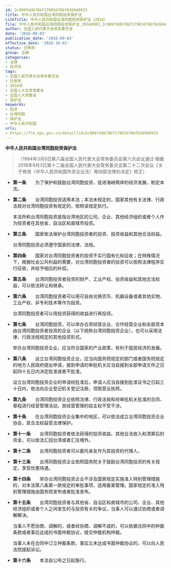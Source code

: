 ```yaml
---
id: 2c909fdd678bf17901678bf826940933
title: 中华人民共和国台湾同胞投资保护法
LinkTitle: 中华人民共和国台湾同胞投资保护法（2016）
file: 中华人民共和国台湾同胞投资保护法_20160903_2c909fdd678bf17901678bf826940933.docx
author: 全国人民代表大会常务委员会
date: '2016-09-03'
publication_date: '2016-09-03'
effective_date: '2016-10-01'
status: 已修改
group: 法律
categories:
- 法律
- 经济法
tags:
- 全国人民代表大会常务委员会
- 已修改
- 2016年
- 全国人大及其常委会
- 全国人大常委会
- 保护法
keywords:
- 投资
- 台湾同胞
- 保护法
- 中华人民共和国
urls:
- https://flk.npc.gov.cn/detail?id=2c909fdd678bf17901678bf826940933
---
```


**中华人民共和国台湾同胞投资保护法**

> （1994年3月5日第八届全国人民代表大会常务委员会第六次会议通过 根据2016年9月3日第十二届全国人民代表大会常务委员会第二十二次会议《关于修改〈中华人民共和国外资企业法〉等四部法律的决定》修正）

- **第一条**　　为了保护和鼓励台湾同胞投资，促进海峡两岸的经济发展，制定本法。

- **第二条**　　台湾同胞投资适用本法；本法未规定的，国家其他有关法律、行政法规对台湾同胞投资有规定的，依照该规定执行。

  本法所称台湾同胞投资是指台湾地区的公司、企业、其他经济组织或者个人作为投资者在其他省、自治区和直辖市投资。

- **第三条**　　国家依法保护台湾同胞投资者的投资、投资收益和其他合法权益。

  台湾同胞投资必须遵守国家的法律、法规。

- **第四条**　　国家对台湾同胞投资者的投资不实行国有化和征收；在特殊情况下，根据社会公共利益的需要，对台湾同胞投资者的投资可以依照法律程序实行征收，并给予相应的补偿。

- **第五条**　　台湾同胞投资者投资的财产、工业产权、投资收益和其他合法权益，可以依法转让和继承。

- **第六条**　　台湾同胞投资者可以用可自由兑换货币、机器设备或者其他实物、工业产权、非专利技术等作为投资。

  台湾同胞投资者可以用投资获得的收益进行再投资。

- **第七条**　　台湾同胞投资，可以举办合资经营企业、合作经营企业和全部资本由台湾同胞投资者投资的企业（以下统称台湾同胞投资企业），也可以采用法律、行政法规规定的其他投资形式。

  举办台湾同胞投资企业，应当符合国家的产业政策，有利于国民经济的发展。

- **第八条**　　设立台湾同胞投资企业，应当向国务院规定的部门或者国务院规定的地方人民政府提出申请，接到申请的审批机关应当自接到全部申请文件之日起四十五日内决定批准或者不批准。

  设立台湾同胞投资企业的申请经批准后，申请人应当自接到批准证书之日起三十日内，依法向企业登记机关登记注册，领取营业执照。

- **第九条**　　台湾同胞投资企业依照法律、行政法规和经审批机关批准的合同、章程进行经营管理活动，其经营管理的自主权不受干涉。

- **第十条**　　在台湾同胞投资企业集中的地区，可以依法成立台湾同胞投资企业协会，其合法权益受法律保护。

- **第十一条**　　台湾同胞投资者依法获得的投资收益、其他合法收入和清算后的资金，可以依法汇回台湾或者汇往境外。

- **第十二条**　　台湾同胞投资者可以委托亲友作为其投资的代理人。

- **第十三条**　　台湾同胞投资企业依照国务院关于鼓励台湾同胞投资的有关规定，享受优惠待遇。

- **第十四条**　　举办台湾同胞投资企业不涉及国家规定实施准入特别管理措施的，对本法第八条第一款规定的审批事项，适用备案管理。国家规定的准入特别管理措施由国务院发布或者批准发布。

- **第十五条**　　台湾同胞投资者与其他省、自治区和直辖市的公司、企业、其他经济组织或者个人之间发生的与投资有关的争议，当事人可以通过协商或者调解解决。

  当事人不愿协商、调解的，或者经协商、调解不成的，可以依据合同中的仲裁条款或者事后达成的书面仲裁协议，提交仲裁机构仲裁。

  当事人未在合同中订立仲裁条款，事后又未达成书面仲裁协议的，可以向人民法院提起诉讼。

- **第十六条**　　本法自公布之日起施行。
